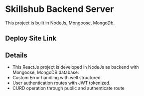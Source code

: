 # Skillshub Backend Server

This project is built in NodeJs, Mongoose, MongoDb.

## Deploy Site Link

## Details

- This ReactJs project is developed in NodeJs as backend with Mongoose, MongoDB database.
- Custom Error handling with well structured.
- User authentication routes with JWT tokenized.
- CURD operation through public and authenticate route
